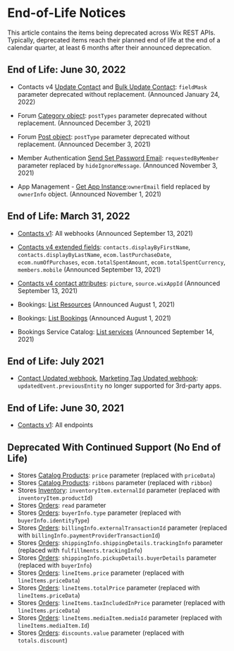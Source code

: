 # End-of-Life Notices

This article contains the items being deprecated across Wix REST APIs.
Typically, deprecated items reach their planned end of life at the end of a calendar quarter,
at least 6 months after their announced deprecation.

## End of Life: June 30, 2022

- Contacts v4 [Update Contact](https://dev.wix.com/api/rest/contacts/contacts/contacts-v4/update-contact)
  and [Bulk Update Contact](https://dev.wix.com/api/rest/contacts/contacts/contacts-v4/bulk-update-contact):
  `fieldMask` parameter deprecated without replacement.
  (Announced January 24, 2022)

- Forum [Category object](https://dev.wix.com/api/rest/communities/wix-forum/category/category-object):
  `postTypes` parameter deprecated without replacement.
  (Announced December 3, 2021)

- Forum [Post object](https://dev.wix.com/api/rest/communities/wix-forum/post/post-object):
  `postType` parameter deprecated without replacement.
  (Announced December 3, 2021)

- Member Authentication [Send Set Password Email](https://dev.wix.com/api/rest/members/member-authentication/send-set-password-email):
  `requestedByMember` parameter replaced by `hideIgnoreMessage`.
  (Announced November 3, 2021)

- App Management - [Get App Instance](https://dev.wix.com/api/rest/app-management/apps/app-instance/get-app-instance):`ownerEmail` field replaced by `ownerInfo` object.
  (Announced November 1, 2021)

## End of Life: March 31, 2022

- [Contacts v1](https://dev.wix.com/api/rest/contacts/contacts): All webhooks
  (Announced September 13, 2021)

- [Contacts v4 extended fields](https://dev.wix.com/api/rest/contacts/contacts/sorting,-filtering,-and-searching#contacts_contacts_sorting,-filtering,-and-searching_extended-fields-filtering-sorting-and-searching):
  `contacts.displayByFirstName`, `contacts.displayByLastName`, `ecom.lastPurchaseDate`, `ecom.numOfPurchases`, `ecom.totalSpentAmount`, `ecom.totalSpentCurrency`, `members.mobile`
  (Announced September 13, 2021)

- [Contacts v4 contact attributes](https://dev.wix.com/api/rest/contacts/contacts/contacts-v4/contact-object):
  `picture`, `source.wixAppId`
  (Announced September 13, 2021)

- Bookings: [List Resources](https://dev.wix.com/api/rest/wix-bookings/resources/list-resources)
  (Announced August 1, 2021)

- Bookings: [List Bookings](https://dev.wix.com/api/rest/wix-bookings/bookings/bookings-reader/list-bookings) 
  (Announced August 1, 2021)

- Bookings Service Catalog: [List services](https://dev.wix.com/api/rest/wix-bookings/service-catalog/services/list-services)
  (Announced September 14, 2021)

## End of Life: July 2021

- [Contact Updated webhook](https://dev.wix.com/api/rest/contacts/contacts/contacts-v4/contact-updated-webhook),
  [Marketing Tag Updated webhook](https://dev.wix.com/api/rest/marketing/marketing-tags/marketing-tag-updated-webhook):
  `updatedEvent.previousEntity` no longer supported for 3rd-party apps.

## End of Life: June 30, 2021

- [Contacts v1](https://dev.wix.com/api/rest/contacts/contacts): All endpoints

## Deprecated With Continued Support (No End of Life)

- Stores [Catalog Products](https://dev.wix.com/api/rest/wix-stores/catalog/products/product-object): `price` parameter (replaced with `priceData`)  
- Stores [Catalog Products](https://dev.wix.com/api/rest/wix-stores/catalog/products/product-object): `ribbons` parameter (replaced with `ribbon`)  
- Stores [Inventory](https://dev.wix.com/api/rest/wix-stores/inventory/get-inventory-variants): `inventoryItem.externalId` parameter (replaced with `inventoryItem.productId`)  
- Stores [Orders](https://dev.wix.com/api/rest/wix-stores/orders/order-object): `read` parameter  
- Stores [Orders](https://dev.wix.com/api/rest/wix-stores/orders/order-object): `buyerInfo.type` parameter (replaced with `buyerInfo.identityType`)  
- Stores [Orders](https://dev.wix.com/api/rest/wix-stores/orders/order-object): `billingInfo.externalTransactionId` parameter (replaced with `billingInfo.paymentProviderTransactionId`)  
- Stores [Orders](https://dev.wix.com/api/rest/wix-stores/orders/order-object): `shippingInfo.shippingDetails.trackingInfo` parameter (replaced with `fulfillments.trackingInfo`)  
- Stores [Orders](https://dev.wix.com/api/rest/wix-stores/orders/order-object): `shippingInfo.pickupDetails.buyerDetails` parameter (replaced with `buyerInfo`)  
- Stores [Orders](https://dev.wix.com/api/rest/wix-stores/orders/order-object): `lineItems.price` parameter (replaced with `lineItems.priceData`)  
- Stores [Orders](https://dev.wix.com/api/rest/wix-stores/orders/order-object): `lineItems.totalPrice` parameter (replaced with `lineItems.priceData`)  
- Stores [Orders](https://dev.wix.com/api/rest/wix-stores/orders/order-object): `lineItems.taxIncludedInPrice` parameter (replaced with `lineItems.priceData`)  
- Stores [Orders](https://dev.wix.com/api/rest/wix-stores/orders/order-object): `lineItems.mediaItem.mediaId` parameter (replaced with `lineItems.mediaItem.Id`)  
- Stores [Orders](https://dev.wix.com/api/rest/wix-stores/orders/order-object): `discounts.value` parameter (replaced with `totals.discount`)  
